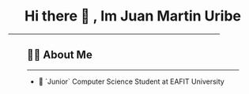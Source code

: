 <h1 style="text-align:center;" >
    <b>Hi there 👋 , Im Juan Martin Uribe</b>
</h1>
<hr style="width:85%">


<div style="text-align:left;margin-left:7.5%;" >
<h2>
    💁‍♂️ About Me </h2>
<hr style="width:92%;margin-right:15%"; >
<ul>
    <li> 🏫 `Junior` Computer Science Student at EAFIT University</li>
</ul>             
</div>                                            
<!--
**JuanMartinUribe/JuanMartinUribe** is a ✨ _special_ ✨ repository because its `README.md` (this file) appears on your GitHub profile.

Here are some ideas to get you started:

- 🔭 I’m currently working on ...
- 🌱 I’m currently learning ...
- 👯 I’m looking to collaborate on ...
- 🤔 I’m looking for help with ...
- 💬 Ask me about ...
- 📫 How to reach me: ...
- 😄 Pronouns: ...
- ⚡ Fun fact: ...
-->

